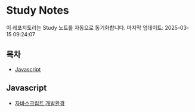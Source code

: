 # Study Notes

이 레포지토리는 Study 노트를 자동으로 동기화합니다. 마지막 업데이트: 2025-03-15 09:24:07

## 목차

- [Javascript](#javascript)


## Javascript

- [자바스크립트 개발환경](https://softourr.github.io/posts/javascript/%EC%9E%90%EB%B0%94%EC%8A%A4%ED%81%AC%EB%A6%BD%ED%8A%B8-%EA%B0%9C%EB%B0%9C%ED%99%98%EA%B2%BD/)
